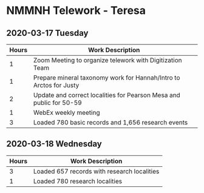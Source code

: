 # NMMNH Telework - Teresa

## 2020-03-17 Tuesday  
Hours | Work Description
-- | --
1 | Zoom Meeting to organize telework with Digitization Team
1 | Prepare mineral taxonomy work for Hannah/Intro to Arctos for Justy
2 | Update and correct localities for Pearson Mesa and public for 50-59
1 | WebEx weekly meeting
3 | Loaded 780 basic records and 1,656 research events
  
## 2020-03-18 Wednesday  
Hours | Work Description
-- | --
3 | Loaded 657 records with research localities
1 | Loaded 780 research localities


